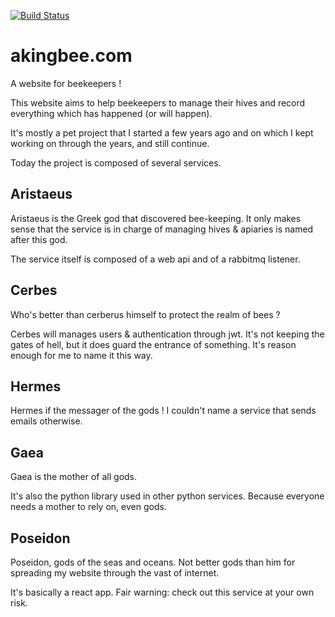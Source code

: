 [![Build Status](https://travis-ci.com/yo-main/akingbee.svg?branch=master)](https://travis-ci.com/yo-main/akingbee)
# akingbee.com
A website for beekeepers !

This website aims to help beekeepers to manage their hives and record everything which has happened (or will happen).

It's mostly a pet project that I started a few years ago and on which I kept working on through the years, and still continue.

Today the project is composed of several services.

## Aristaeus

Aristaeus is the Greek god that discovered bee-keeping. 
It only makes sense that the service is in charge of managing hives & apiaries is named after this god.

The service itself is composed of a web api and of a rabbitmq listener.


## Cerbes

Who's better than cerberus himself to protect the realm of bees ?

Cerbes will manages users & authentication through jwt. It's not keeping the gates of hell, but it does guard the entrance of something.
It's reason enough for me to name it this way.

## Hermes

Hermes if the messager of the gods ! I couldn't name a service that sends emails otherwise.

## Gaea

Gaea is the mother of all gods.

It's also the python library used in other python services. Because everyone needs a mother to rely on, even gods.

## Poseidon

Poseidon, gods of the seas and oceans. Not better gods than him for spreading my website through the vast of internet.

It's basically a react app. Fair warning: check out this service at your own risk.

